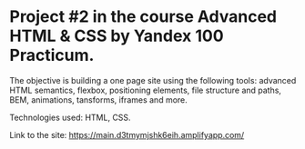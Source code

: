 # Project #2 in the course Advanced HTML & CSS by Yandex 100 Practicum. 

The objective is building a one page site using the following tools: 
advanced HTML semantics, flexbox, positioning elements, file structure and paths, BEM, animations, tansforms, iframes and more.

Technologies used: HTML, CSS.

Link to the site: https://main.d3tmymjshk6eih.amplifyapp.com/
